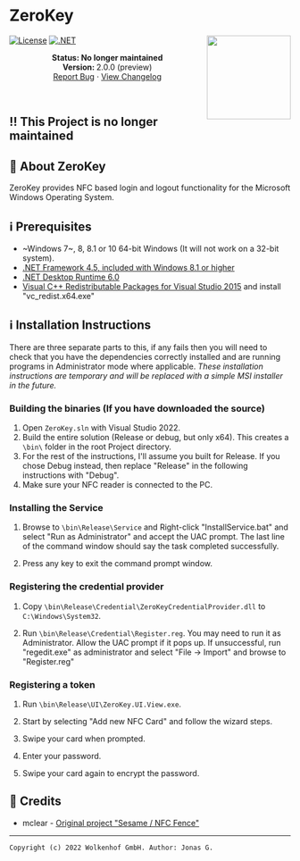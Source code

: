 # ZeroKey

<img align="right" src="https://github.com/Wolkenhof/ZeroKey/blob/master/UI/ZeroKey.UI.View/Icon.png" width="150">

[![License](https://img.shields.io/badge/license-Apache%20License%202.0-purple)](/LICENSE)
[![.NET](https://github.com/Wolkenhof/ZeroKey/actions/workflows/dotnet.yml/badge.svg)](https://github.com/Wolkenhof/ZeroKey/actions/workflows/dotnet.yml)

<p align="center">
   <strong>Status: No longer maintained</strong>
   <br />
   <strong>Version: </strong>2.0.0 (preview)
   <br />
   <a href="https://github.com/Wolkenhof/ZeroKey/issues">Report Bug</a>
   ·
   <a href="https://github.com/Wolkenhof/ZeroKey/blob/main/CHANGELOG.md">View Changelog</a>
  </p>
</p>
</br>

## ‼️ This Project is no longer maintained


## 🔔 About ZeroKey
ZeroKey provides NFC based login and logout functionality for the Microsoft Windows Operating System.  

## ℹ️ Prerequisites
* ~Windows 7~, 8, 8.1 or 10 64-bit Windows (It will not work on a 32-bit system).
* [.NET Framework 4.5, included with Windows 8.1 or higher](https://www.microsoft.com/en-au/download/details.aspx?id=40779)
* [.NET Desktop Runtime 6.0](https://dotnet.microsoft.com/en-us/download/dotnet/6.0)
* [Visual C++ Redistributable Packages for Visual Studio 2015](https://www.microsoft.com/en-au/download/details.aspx?id=48145) and install "vc_redist.x64.exe"

## ℹ️ Installation Instructions

There are three separate parts to this, if any fails then you will need to check that you have the dependencies correctly installed and are running programs in Administrator mode where applicable.  *These installation instructions are temporary and will be replaced with a simple MSI installer in the future.*

### Building the binaries (If you have downloaded the source)

1. Open ``ZeroKey.sln`` with Visual Studio 2022.
2. Build the entire solution (Release or debug, but only x64). This creates a ``\bin\`` folder in the root Project directory.
3. For the rest of the instructions, I'll assume you built for Release. If you chose Debug instead, then replace "Release" in the following instructions with "Debug".
4. Make sure your NFC reader is connected to the PC.

### Installing the Service

1. Browse to ``\bin\Release\Service`` and Right-click "InstallService.bat" and select "Run as Administrator" and accept the UAC prompt. The last line of the command window should say the task completed successfully. 

2. Press any key to exit the command prompt window.


### Registering the credential provider

1. Copy ``\bin\Release\Credential\ZeroKeyCredentialProvider.dll`` to ``C:\Windows\System32``.

1. Run ``\bin\Release\Credential\Register.reg``. You may need to run it as Administrator. Allow the UAC prompt if it pops up. If unsuccessful, run "regedit.exe" as administrator and select "File -> Import" and browse to "Register.reg"


### Registering a token

1. Run ``\bin\Release\UI\ZeroKey.UI.View.exe``.

1. Start by selecting "Add new NFC Card" and follow the wizard steps.

1. Swipe your card when prompted.

1. Enter your password.

1. Swipe your card again to encrypt the password.


## 📖 Credits
- mclear - [Original project "Sesame / NFC Fence"](https://github.com/mclear/Sesame)

---
```Copyright (c) 2022 Wolkenhof GmbH. Author: Jonas G.```
